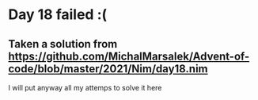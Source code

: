# Day 18 failed :(

Taken a solution from https://github.com/MichalMarsalek/Advent-of-code/blob/master/2021/Nim/day18.nim
---

I will put anyway all my attemps to solve it here
